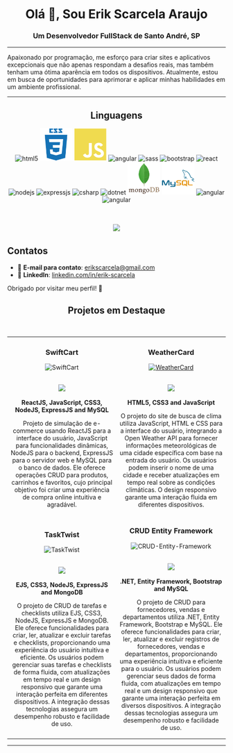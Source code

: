 <h1 align="center">Olá 👋, Sou Erik Scarcela Araujo</h1>
<h3 align="center">Um Desenvolvedor FullStack de Santo André, SP</h3>

<hr>

Apaixonado por programação, me esforço para criar sites e aplicativos excepcionais que não apenas respondam a desafios reais, mas também tenham uma ótima aparência em todos os dispositivos. Atualmente, estou em busca de oportunidades para aprimorar e aplicar minhas habilidades em um ambiente profissional.

<hr>

<h2 align="center" padding-bottom="20px">Linguagens</h2>

<div align="center">
  <img src="https://icongr.am/devicon/html5-original-wordmark.svg?size=128&color=currentColor" alt="html5" width="75" height="75"/> 
  <img src="https://raw.githubusercontent.com/devicons/devicon/1119b9f84c0290e0f0b38982099a2bd027a48bf1/icons/css3/css3-plain-wordmark.svg" alt="css3" width="75" height="75"/>
  <img src="https://raw.githubusercontent.com/devicons/devicon/1119b9f84c0290e0f0b38982099a2bd027a48bf1/icons/javascript/javascript-plain.svg" alt="javascript" width="75" height="75"/>
  <img src="https://cdn.jsdelivr.net/gh/devicons/devicon@latest/icons/typescript/typescript-original.svg" alt="angular" width="75" height="75"/> 
  <img src="https://cdn.jsdelivr.net/gh/devicons/devicon@latest/icons/sass/sass-original.svg" alt="sass" width="75" height="75"  />
  <img src="https://cdn.jsdelivr.net/gh/devicons/devicon@latest/icons/bootstrap/bootstrap-original-wordmark.svg" alt="bootstrap" width="75" height="75" />
  <img src="https://cdn.jsdelivr.net/gh/devicons/devicon@latest/icons/react/react-original-wordmark.svg" alt="react" width="75" height="75" />
  <img src="https://icongr.am/devicon/nodejs-original.svg?size=128&color=currentColor" alt="nodejs" width="75" height="75" />
  <img src="https://cdn.jsdelivr.net/gh/devicons/devicon@latest/icons/express/express-original.svg" alt="expressjs" width="75" height="75" />
  <img src="https://icongr.am/devicon/csharp-original.svg?size=128&color=currentColor" alt="csharp" width="75" height="75" />
  <img src="https://cdn.jsdelivr.net/gh/devicons/devicon@latest/icons/dotnetcore/dotnetcore-original.svg" alt="dotnet" width="75" height="75" />
  <img src="https://raw.githubusercontent.com/devicons/devicon/master/icons/mongodb/mongodb-original-wordmark.svg" alt="mongodb" width="75" height="75"/> 
  <img src="https://raw.githubusercontent.com/devicons/devicon/master/icons/mysql/mysql-original-wordmark.svg" alt="mysql" width="75" height="75"/> 
  <img src="https://cdn.jsdelivr.net/gh/devicons/devicon@latest/icons/angular/angular-original.svg" alt="angular" width="75" height="75"/> 
  <img src="https://cdn.jsdelivr.net/gh/devicons/devicon@latest/icons/typescript/typescript-original.svg" alt="angular" width="75" height="75"/> 
</div>

<br>
<br>

<p align="center">
  <img src="https://github-readme-stats.vercel.app/api/top-langs/?username=erikscar&layout=compact&langs_count=6&theme=dark" />
</p>

## Contatos
- 📧 **E-mail para contato**: [erikscarcela@gmail.com](mailto:erikscarcela@gmail.com)
- 🔗 **LinkedIn**: [linkedin.com/in/erik-scarcela](https://www.linkedin.com/in/erik-scarcela/)

Obrigado por visitar meu perfil! 🚀

<h2 align="center">Projetos em Destaque</h2>
<br>

<div align="center">
  <table>
    <tr>
      <td width="50%">
        <h3 align="center">SwiftCart</h3>
        <div align="center">
          <img src="https://live.staticflickr.com/65535/53833277034_6c36d81c07_h.jpg" height="300" alt="SwiftCart"/>
          <br><br>
          <p>
            <a href="https://github.com/erikscar/swift-cart" target="blank">
              <img src="https://img.shields.io/badge/Repo-lightgrey?style=for-the-badge&logo=github"/>
            </a>
          </p>
          <p><strong>ReactJS, JavaScript, CSS3, NodeJS, ExpressJS and MySQL</strong></p>
          <p>
            Projeto de simulação de e-commerce usando ReactJS para a interface do usuário, JavaScript para funcionalidades dinâmicas, NodeJS para o backend, ExpressJS para o servidor web e MySQL para o banco de dados. Ele oferece operações CRUD para produtos, carrinhos e favoritos, cujo principal objetivo foi criar uma experiência de compra online intuitiva e agradável.
          </p>
        </div>
      </td>
      <td width="50%">
        <h3 align="center">WeatherCard</h3>
        <div align="center">
          <a href="https://weather-card-app-silk.vercel.app/" target="blank">
            <img src="https://live.staticflickr.com/65535/53832053417_f312820db6_h.jpg" height="300" alt="WeatherCard"/>
          </a>
          <br><br>
          <p>
            <a href="https://github.com/erikscar/weather-card-app" target="blank">
              <img src="https://img.shields.io/badge/Repo-lightgrey?style=for-the-badge&logo=github"/>
            </a>
          </p>
          <p><strong>HTML5, CSS3 and JavaScript</strong></p>
          <p>
            O projeto do site de busca de clima utiliza JavaScript, HTML e CSS para a interface do usuário, integrando a Open Weather API para fornecer informações meteorológicas de uma cidade específica com base na entrada do usuário. Os usuários podem inserir o nome de uma cidade e receber atualizações em tempo real sobre as condições climáticas. O design responsivo garante uma interação fluida em diferentes dispositivos.
          </p>
        </div>
      </td>
    </tr>
    <tr>
      <td width="50%">
        <h3 align="center">TaskTwist</h3>
        <div align="center">
          <img src="https://live.staticflickr.com/65535/53833245893_031130b17d_h.jpg" height="300" alt="TaskTwist"/>
          <br><br>
          <p>
            <a href="https://github.com/erikscar/TaskTwist" target="_blank">
              <img src="https://img.shields.io/badge/Repo-lightgrey?style=for-the-badge&logo=github"/>
            </a>
          </p>
          <p><strong>EJS, CSS3, NodeJS, ExpressJS and MongoDB</strong></p>
          <p>
            O projeto de CRUD de tarefas e checklists utiliza EJS, CSS3, NodeJS, ExpressJS e MongoDB. Ele oferece funcionalidades para criar, ler, atualizar e excluir tarefas e checklists, proporcionando uma experiência do usuário intuitiva e eficiente. Os usuários podem gerenciar suas tarefas e checklists de forma fluida, com atualizações em tempo real e um design responsivo que garante uma interação perfeita em diferentes dispositivos. A integração dessas tecnologias assegura um desempenho robusto e facilidade de uso.
          </p>
        </div>
      </td>
      <td width="50%">
        <h3 align="center">CRUD Entity Framework</h3>
        <div align="center">
          <img src="https://live.staticflickr.com/65535/53833251953_3fdab74747_b.jpg" height="300" alt="CRUD-Entity-Framework"/>
          <br><br>
          <p>
            <a href="https://github.com/erikscar/crud-aspnet" target="blank">
              <img src="https://img.shields.io/badge/Repo-lightgrey?style=for-the-badge&logo=github"/>
            </a>
          </p>
          <p><strong>.NET, Entity Framework, Bootstrap and MySQL</strong></p>
          <p>
            O projeto de CRUD para fornecedores, vendas e departamentos utiliza .NET, Entity Framework, Bootstrap e MySQL. Ele oferece funcionalidades para criar, ler, atualizar e excluir registros de fornecedores, vendas e departamentos, proporcionando uma experiência intuitiva e eficiente para o usuário. Os usuários podem gerenciar seus dados de forma fluida, com atualizações em tempo real e um design responsivo que garante uma interação perfeita em diversos dispositivos. A integração dessas tecnologias assegura um desempenho robusto e facilidade de uso.
          </p>
        </div>
      </td>
    </tr>
  </table>
</div>

<hr>
<br>

